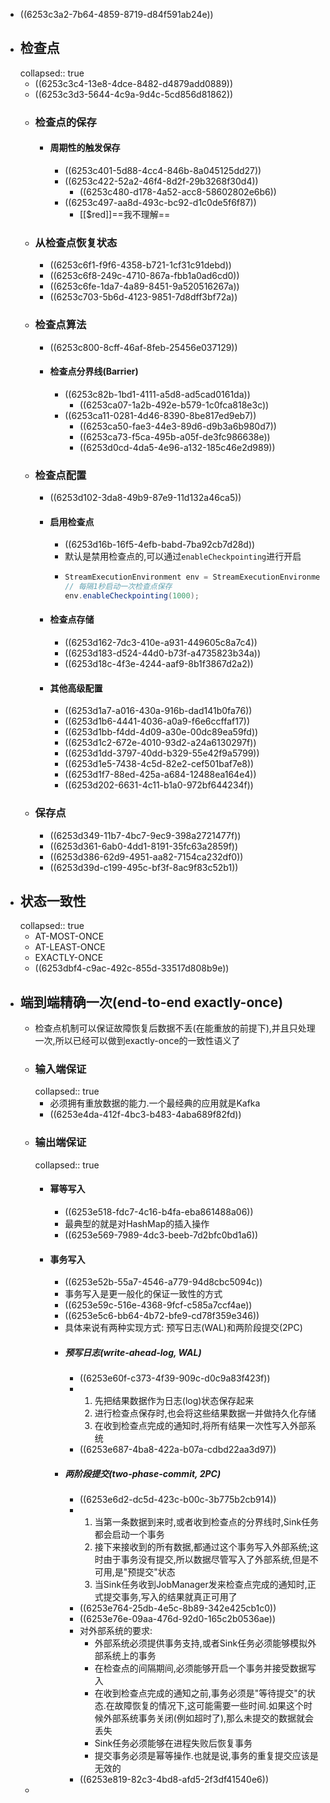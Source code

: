 - ((6253c3a2-7b64-4859-8719-d84f591ab24e))
- ## 检查点
  collapsed:: true
	- ((6253c3c4-13e8-4dce-8482-d4879add0889))
	- ((6253c3d3-5644-4c9a-9d4c-5cd856d81862))
	- ### 检查点的保存
		- #### 周期性的触发保存
			- ((6253c401-5d88-4cc4-846b-8a045125dd27))
			- ((6253c422-52a2-46f4-8d2f-29b3268f30d4))
				- ((6253c480-d178-4a52-acc8-58602802e6b6))
			- ((6253c497-aa8d-493c-bc92-d1c0de5f6f87))
				- [[$red]]==我不理解==
	- ### 从检查点恢复状态
		- ((6253c6f1-f9f6-4358-b721-1cf31c91debd))
		- ((6253c6f8-249c-4710-867a-fbb1a0ad6cd0))
		- ((6253c6fe-1da7-4a89-8451-9a520516267a))
		- ((6253c703-5b6d-4123-9851-7d8dff3bf72a))
	- ### 检查点算法
		- ((6253c800-8cff-46af-8feb-25456e037129))
		- #### 检查点分界线(Barrier)
			- ((6253c82b-1bd1-4111-a5d8-ad5cad0161da))
				- ((6253ca07-1a2b-492e-b579-1c0fca818e3c))
			- ((6253ca11-0281-4d46-8390-8be817ed9eb7))
				- ((6253ca50-fae3-44e3-89d6-d9b3a6b980d7))
				- ((6253ca73-f5ca-495b-a05f-de3fc986638e))
				- ((6253d0cd-4da5-4e96-a132-185c46e2d989))
	- ### 检查点配置
		- ((6253d102-3da8-49b9-87e9-11d132a46ca5))
		- #### 启用检查点
			- ((6253d16b-16f5-4efb-babd-7ba92cb7d28d))
			- 默认是禁用检查点的,可以通过`enableCheckpointing`进行开启
			- ```java
			  StreamExecutionEnvironment env = StreamExecutionEnvironment.getExecutionEnvironment();
			  // 每隔1秒启动一次检查点保存
			  env.enableCheckpointing(1000);
			  ```
		- #### 检查点存储
			- ((6253d162-7dc3-410e-a931-449605c8a7c4))
			- ((6253d183-d524-44d0-b73f-a4735823b34a))
			- ((6253d18c-4f3e-4244-aaf9-8b1f3867d2a2))
		- #### 其他高级配置
			- ((6253d1a7-a016-430a-916b-dad141b0fa76))
			- ((6253d1b6-4441-4036-a0a9-f6e6ccffaf17))
			- ((6253d1bb-f4dd-4d09-a30e-00dc89ea59fd))
			- ((6253d1c2-672e-4010-93d2-a24a6130297f))
			- ((6253d1dd-3797-40dd-b329-55e42f9a5799))
			- ((6253d1e5-7438-4c5d-82e2-cef501baf7e8))
			- ((6253d1f7-88ed-425a-a684-12488ea164e4))
			- ((6253d202-6631-4c11-b1a0-972bf644234f))
	- ### 保存点
		- ((6253d349-11b7-4bc7-9ec9-398a2721477f))
		- ((6253d361-6ab0-4dd1-8191-35fc63a2859f))
		- ((6253d386-62d9-4951-aa82-7154ca232df0))
		- ((6253d39d-c199-495c-bf3f-8ac9f83c52b1))
- ## 状态一致性
  collapsed:: true
	- AT-MOST-ONCE
	- AT-LEAST-ONCE
	- EXACTLY-ONCE
	- ((6253dbf4-c9ac-492c-855d-33517d808b9e))
- ## 端到端精确一次(end-to-end exactly-once)
	- 检查点机制可以保证故障恢复后数据不丢(在能重放的前提下),并且只处理一次,所以已经可以做到exactly-once的一致性语义了
	- ### 输入端保证
	  collapsed:: true
		- 必须拥有重放数据的能力.一个最经典的应用就是Kafka
		- ((6253e4da-412f-4bc3-b483-4aba689f82fd))
	- ### 输出端保证
	  collapsed:: true
		- #### 幂等写入
			- ((6253e518-fdc7-4c16-b4fa-eba861488a06))
			- 最典型的就是对HashMap的插入操作
			- ((6253e569-7989-4dc3-beeb-7d2bfc0bd1a6))
		- #### 事务写入
			- ((6253e52b-55a7-4546-a779-94d8cbc5094c))
			- 事务写入是更一般化的保证一致性的方式
			- ((6253e59c-516e-4368-9fcf-c585a7ccf4ae))
			- ((6253e5c6-bb64-4b72-bfe9-cd78f359e346))
			- 具体来说有两种实现方式: 预写日志(WAL)和两阶段提交(2PC)
			- ##### 预写日志(write-ahead-log, WAL)
				- ((6253e60f-c373-4f39-909c-d0c9a83f423f))
				- 1. 先把结果数据作为日志(log)状态保存起来
				  2. 进行检查点保存时,也会将这些结果数据一并做持久化存储
				  3. 在收到检查点完成的通知时,将所有结果一次性写入外部系统
				- ((6253e687-4ba8-422a-b07a-cdbd22aa3d97))
			- ##### 两阶段提交(two-phase-commit, 2PC)
				- ((6253e6d2-dc5d-423c-b00c-3b775b2cb914))
				- 1. 当第一条数据到来时,或者收到检查点的分界线时,Sink任务都会启动一个事务
				  2. 接下来接收到的所有数据,都通过这个事务写入外部系统;这时由于事务没有提交,所以数据尽管写入了外部系统,但是不可用,是"预提交"状态
				  3. 当Sink任务收到JobManager发来检查点完成的通知时,正式提交事务,写入的结果就真正可用了
				- ((6253e764-25db-4e5c-8b89-342e425cb1c0))
				- ((6253e76e-09aa-476d-92d0-165c2b0536ae))
				- 对外部系统的要求:
					- 外部系统必须提供事务支持,或者Sink任务必须能够模拟外部系统上的事务
					- 在检查点的间隔期间,必须能够开启一个事务并接受数据写入
					- 在收到检查点完成的通知之前,事务必须是"等待提交"的状态.在故障恢复的情况下,这可能需要一些时间.如果这个时候外部系统事务关闭(例如超时了),那么未提交的数据就会丢失
					- Sink任务必须能够在进程失败后恢复事务
					- 提交事务必须是幂等操作.也就是说,事务的重复提交应该是无效的
				- ((6253e819-82c3-4bd8-afd5-2f3df41540e6))
	-